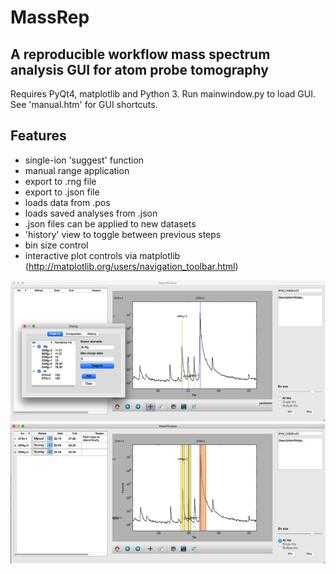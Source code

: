 # MassRep
## A reproducible workflow mass spectrum analysis GUI for atom probe tomography

Requires PyQt4, matplotlib and Python 3.
Run mainwindow.py to load GUI.
See 'manual.htm' for GUI shortcuts.

## Features

- single-ion 'suggest' function
- manual range application
- export to .rng file
- export to .json file
- loads data from .pos
- loads saved analyses from .json
- .json files can be applied to new datasets
- 'history' view to toggle between previous steps
- bin size control
- interactive plot controls via matplotlib (http://matplotlib.org/users/navigation_toolbar.html)

![alt tag](https://github.com/sojung21/massreproduction/blob/master/wiki%20images/GUI_suggest.png)
![alt tag](https://github.com/sojung21/massreproduction/blob/master/wiki%20images/GUI_auto.png)
